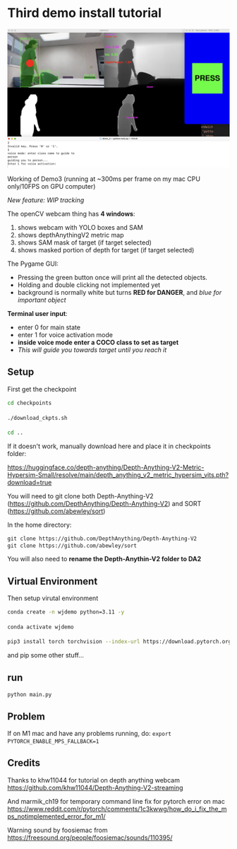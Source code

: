 
# Third demo install tutorial

![Project Diagram](demo2.png)

Working of Demo3 (running at ~300ms per frame on my mac CPU only/10FPS on GPU computer)

*New feature: WIP tracking*

The openCV webcam thing has **4 windows**:
1) shows webcam with YOLO boxes and SAM
2) shows depthAnythingV2 metric map
3) shows SAM mask of target (if target selected)
4) shows masked portion of depth for target (if target selected)

The Pygame GUI:
- Pressing the green button once will print all the detected objects. 
- Holding and double clicking not implemented yet
- background is normally white but turns **RED for DANGER**, and *blue for important object*

**Terminal user input**:
- enter 0 for main state
- enter 1 for voice activation mode
- **inside voice mode enter a COCO class to set as target**
- *This will guide you towards target until you reach it*




## Setup

First get the checkpoint
```bash
cd checkpoints

./download_ckpts.sh

cd ..
```

If it doesn't work, manually download here and place it in checkpoints folder:

https://huggingface.co/depth-anything/Depth-Anything-V2-Metric-Hypersim-Small/resolve/main/depth_anything_v2_metric_hypersim_vits.pth?download=true


You will need to git clone both Depth-Anything-V2 (https://github.com/DepthAnything/Depth-Anything-V2) and SORT (https://github.com/abewley/sort)

In the home directory:
```
git clone https://github.com/DepthAnything/Depth-Anything-V2
git clone https://github.com/abewley/sort
```

You will also need to **rename the Depth-Anythin-V2 folder to DA2**


## Virtual Environment

Then setup virutal environment

```bash 
conda create -n wjdemo python=3.11 -y

conda activate wjdemo

pip3 install torch torchvision --index-url https://download.pytorch.org/whl/cu121
```

and pip some other stuff...


## run

```
python main.py
```


## Problem

If on M1 mac and have any problems running, do:
```export PYTORCH_ENABLE_MPS_FALLBACK=1```


## Credits 

Thanks to khw11044 for tutorial on depth anything webcam
https://github.com/khw11044/Depth-Anything-V2-streaming

And marmik_ch19 for temporary command line fix for pytorch error on mac
https://www.reddit.com/r/pytorch/comments/1c3kwwg/how_do_i_fix_the_mps_notimplemented_error_for_m1/

Warning sound by foosiemac from
https://freesound.org/people/foosiemac/sounds/110395/
